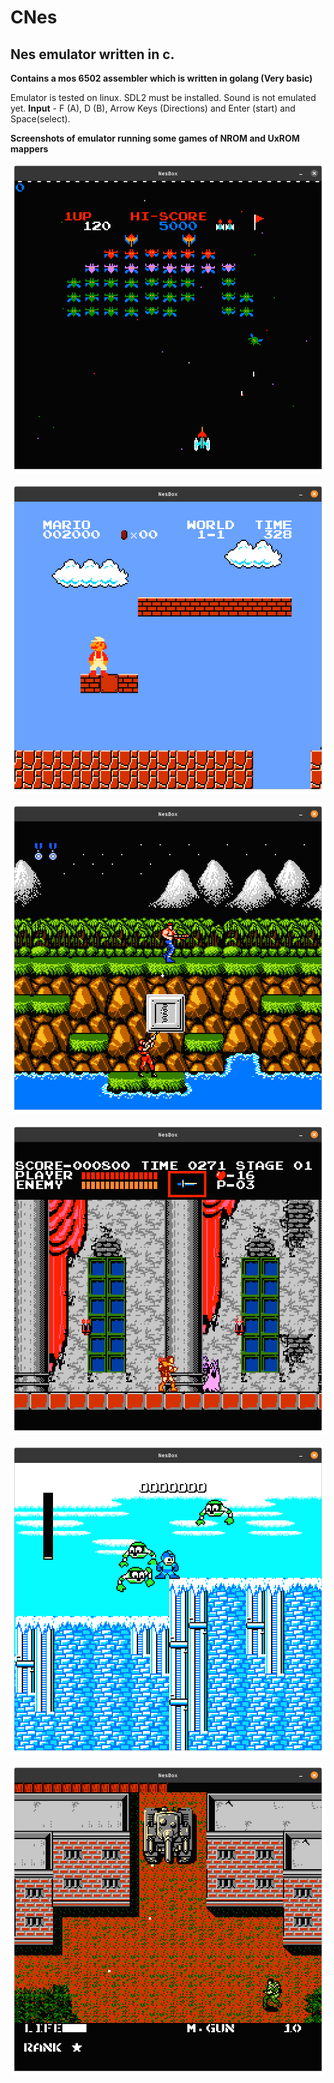 # CNes
## Nes emulator written in c.

**Contains a mos 6502 assembler which is written in golang (Very basic)**

Emulator is tested on linux. SDL2 must be installed. Sound is not emulated yet.
**Input** - F (A), D (B), Arrow Keys (Directions) and Enter (start) and Space(select).

**Screenshots of emulator running some games of NROM and UxROM mappers**

![Galaxian](https://github.com/DipeshChouhan/CNes/blob/main/images/galaxian.png)

![Super Mario Bros](https://github.com/DipeshChouhan/CNes/blob/main/images/smb.png)

![Contra](https://github.com/DipeshChouhan/CNes/blob/main/images/contra.png)

![Castlevania](https://github.com/DipeshChouhan/CNes/blob/main/images/castlevania.png)

![Megaman](https://github.com/DipeshChouhan/CNes/blob/main/images/megaman.png)

![Metal Gear](https://github.com/DipeshChouhan/CNes/blob/main/images/metalgear.png)
